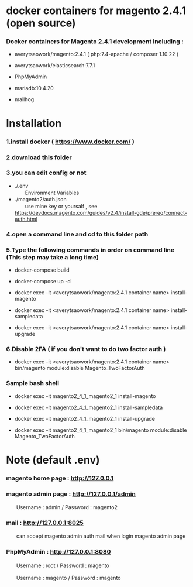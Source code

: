# docker containers for magento 2.4.1 (open source)
### Docker containers for Magento 2.4.1 development including :

* averytsaowork/magento:2.4.1 ( php:7.4-apache / composer 1.10.22 )  
  
* averytsaowork/elasticsearch:7.7.1  
  
* PhpMyAdmin  
  
* mariadb:10.4.20  
  
* mailhog  
  
  
# Installation
### 1.install docker ( https://www.docker.com/ )
### 2.download this folder
### 3.you can edit config or not
* ./.env  
  　　Environment Variables  
* ./magento2/auth.json  
  　　use mine key or yoursalf , see https://devdocs.magento.com/guides/v2.4/install-gde/prereq/connect-auth.html  
### 4.open a command line and cd to this folder path
### 5.Type the following commands in order on command line (This step may take a long time)
  * docker-compose build  
  
  * docker-compose up -d  
  
  * docker exec -it <averytsaowork/magento:2.4.1 container name> install-magento  
  
  * docker exec -it <averytsaowork/magento:2.4.1 container name> install-sampledata  
  
  * docker exec -it <averytsaowork/magento:2.4.1 container name> install-upgrade  
  
### 6.Disable 2FA ( if you don't want to do two factor auth )
  * docker exec -it <averytsaowork/magento:2.4.1 container name> bin/magento module:disable Magento_TwoFactorAuth  
  
### Sample bash shell
  * docker exec -it magento2_4_1_magento2_1 install-magento  
  
  * docker exec -it magento2_4_1_magento2_1 install-sampledata  
  
  * docker exec -it magento2_4_1_magento2_1 install-upgrade  
  
  * docker exec -it magento2_4_1_magento2_1 bin/magento module:disable Magento_TwoFactorAuth  
  
  
# Note (default .env)
### magento home page : http://127.0.0.1
### magento admin page : http://127.0.0.1/admin
  　　Username : admin / Password : magento2
### mail : http://127.0.0.1:8025
  　　can accept magento admin auth mail when login magento admin page
### PhpMyAdmin : http://127.0.0.1:8080
  　　Username : root / Password : magento  
  
  　　Username : magento / Password : magento
